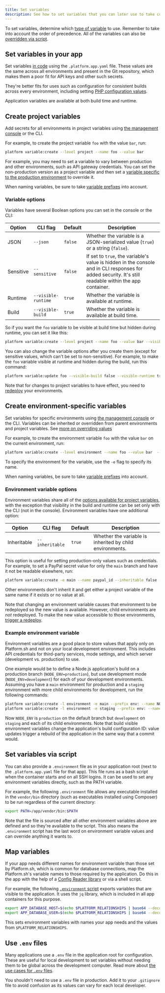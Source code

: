 ```yaml
---
title: Set variables
description: See how to set variables that you can later use to take control over your app's environment.
---
```


To set variables, determine which [type of variable](./_index.md#variable-types) to use.
Remember to take into account the order of precedence.
All of the variables can also be [overridden via script](#set-variables-via-script).

## Set variables in your app

Set variables [in code](../../configuration/app/app-reference.md#variables) using the `.platform.app.yaml` file.
These values are the same across all environments and present in the Git repository,
which makes them a poor fit for API keys and other such secrets.

They're better fits for uses such as configuration for consistent builds across every environment,
including setting [PHP configuration values](./_index.md#php-specific-variables).

Application variables are available at both build time and runtime.

## Create project variables

Add secrets for all environments in project variables
using [the management console](../../administration/web/configure-project.md#variables) or the CLI.

For example, to create the project variable `foo` with the value `bar`, run:

```bash
platform variable:create --level project --name foo --value bar
```

For example, you may need to set a variable to vary between production and other environments, such as API gateway credentials.
You can set the non-production version as a project variable
and then set a [variable specific to the production environment](#create-environment-specific-variables) to override it.

When naming variables, be sure to take [variable prefixes](./_index.md#variable-prefixes) into account.

### Variable options

Variables have several Boolean options you can set in the console or the CLI:

| Option    | CLI flag            | Default | Description |
| --------- | ------------------- | ------- | ----------- |
| JSON      | `--json`            | `false` | Whether the variable is a JSON-serialized value (`true`) or a string (`false`). |
| Sensitive | `--sensitive`       | `false` | If set to `true`, the variable's value is hidden in the console and in CLI responses for added security. It's still readable within the app container. |
| Runtime   | `--visible-runtime` | `true`  | Whether the variable is available at runtime. |
| Build     | `--visible-build`   | `true`  | Whether the variable is available at build time. |

So if you want the `foo` variable to be visible at build time but hidden during runtime, you can set it like this:

```bash
platform variable:create --level project --name foo --value bar --visible-build true --visible-runtime false
```

You can also change the variable options after you create them (except for sensitive values, which can't be set to non-sensitive). For example, to make the `foo` variable visible at runtime and hidden during the build, run this command:

```bash
platform variable:update foo --visible-build false --visible-runtime true
```

Note that for changes to project variables to have effect,
you need to [redeploy](../troubleshoot.md#force-a-redeploy) your environments.

## Create environment-specific variables

Set variables for specific environments using [the management console](../../administration/web/configure-environment.md#variables) or the CLI.
Variables can be inherited or overridden from parent environments and project variables.
See [more on overriding values](./_index.md#overrides)

For example, to create the environment variable `foo` with the value `bar` on the current environment, run:

```bash
platform variable:create --level environment --name foo --value bar  --visible-build true --visible-runtime false
```

To specify the environment for the variable, use the `-e` flag to specify its name.

When naming variables, be sure to take [variable prefixes](./_index.md#variable-prefixes) into account.

### Environment variable options

Environment variables share all of the [options available for project variables](#variable-options),
with the exception that visibility in the build and runtime can be set only with the CLI (not in the console).
Environment variables have one additional option:

| Option      | CLI flag        | Default | Description |
| ----------- | --------------- | ------- | ----------- |
| Inheritable | `--inheritable` | `true`  | Whether the variable is inherited by child environments. |

This option is useful for  setting production-only values such as credentials. For example, to set a PayPal secret value for only the `main` branch and have it not be readable elsewhere, run:

```bash
platform variable:create -e main --name paypal_id --inheritable false --sensitive true
```

Other environments don't inherit it and get either a project variable of the same name if it exists or no value at all.

Note that changing an environment variable causes that environment to be redeployed so the new value is available.
However, child environments are *not* redeployed.
To make the new value accessible to those environments, [trigger a redeploy](../troubleshoot.md#force-a-redeploy).

### Example environment variable

Environment variables are a good place to store values that apply only on Platform.sh and not on your local development environment. This includes API credentials for third-party services, mode settings, and which server (development vs. production) to use.

One example would be to define a Node.js application's build on a production branch (`NODE_ENV=production`),
but use development mode (`NODE_ENV=development`) for each of your development environments.
Assuming you have a `main` environment for production and a `staging` environment with more child environments for development,
run the following commands:

```bash
platform variable:create -l environment -e main --prefix env: --name NODE_ENV --value production --visible-build true --inheritable false
platform variable:create -l environment -e staging --prefix env: --name NODE_ENV --value development --visible-build true --inheritable true
```

Now `NODE_ENV` is `production` on the default branch but `development` on `staging` and each of its child environments.
Note that build visible environment variables change the application's build configuration ID:
value updates trigger a rebuild of the application in the same way that a commit would.

## Set variables via script

You can also provide a `.environment` file as in your application root (next to the `.platform.app.yaml` file for that app).
This file runs as a bash script when the container starts and on all SSH logins.
It can be used to set any environment variables directly, such as the PATH variable.

For example, the following `.environment` file allows any executable installed in the `vendor/bin` directory
(such as executables installed using Composer)
to be run regardless of the current directory:

```bash {location=".environment"}
export PATH=/app/vendor/bin:$PATH
```

Note that the file is sourced after all other environment variables above are defined and so they're available to the script.
This also means the `.environment` script has the last word on environment variable values and can override anything it wants to.

## Map variables

If your app needs different names for environment variable than those set by Platform.sh, which is common for database connections,
map the Platform.sh's variable names to those required by the application.
Do this in the app with the help of a [Config Reader library](https://github.com/platformsh?q=config-reader) or via a shell script.

For example, the following [`.environment` script](#set-variables-via-script) exports variables that are visible to the application.
It uses the `jq` library, which is included in all app containers for this purpose.

```bash {location=".environment"}
export APP_DATABASE_HOST=$(echo $PLATFORM_RELATIONSHIPS | base64 --decode | jq -r ".database[0].host")
export APP_DATABASE_USER=$(echo $PLATFORM_RELATIONSHIPS | base64 --decode | jq -r ".database[0].username")
```

This sets environment variables with names your app needs and the values from `$PLATFORM_RELATIONSHIPS`.

## Use `.env` files

Many applications use a `.env` file in the application root for configuration.
These are useful for local development to set variables without needing them to be global across the development computer.
Read more about [the use cases for `.env` files](https://platform.sh/blog/2021/we-need-to-talk-about-the-env/).

You shouldn't need to use a `.env` file in production.
Add it to your `.gitignore` file to avoid confusion as its values can vary for each local developer.
